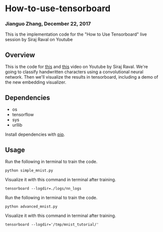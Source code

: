 # How-to-use-tensorboard
### Jianguo Zhang, December 22, 2017

This is the implementation code for the "How to Use Tensorboard" live session by Siraj Raval on Youtube

## Overview

This is the code for [this](https://www.youtube.com/watch?v=fBVEXKp4DIc) and [this](https://www.youtube.com/watch?v=3bownM3L5zM) video on Youtube by Siraj Raval. We're going to classify handwritten characters using a convolutional neural network. Then we'll visualize the results in tensorboard, including a demo of the new embedding visualizer. 

## Dependencies

* os
* tensorflow 
* sys
* urllib

Install dependencies with [pip](https://packaging.python.org/installing/). 

## Usage


Run the following in terminal to train the code. 

```
python simple_mnist.py
```



Visualize it with this command in terminal after training. 

```
tensorboard --logdir=./logs/nn_logs 
```

Run the following in terminal to train the code. 

```
python advanced_mnist.py
```

Visualize it with this command in terminal after training. 

```
tensorboard --logdir='/tmp/mnist_tutorial/'
```
